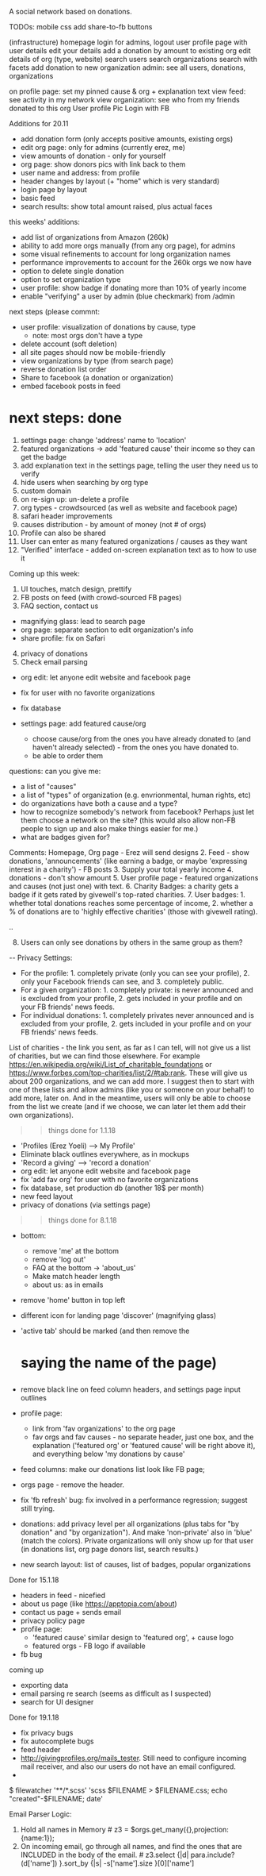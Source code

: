 A social network based on donations. 

TODOs:
mobile css 
add share-to-fb buttons

(infrastructure)
homepage
login for admins, logout
user profile page with user details
edit your details
add a donation by amount to existing org
edit details of org (type, website) 
search users
search organizations
search with facets 
add donation to new organization
admin: see all users, donations, organizations

on profile page: set my pinned cause & org + explanation text
view feed: see activity in my network
view organization: see who from my friends donated to this org
User profile Pic
Login with FB
 
Additions for 20.11
- add donation form (only accepts positive amounts, existing orgs)
- edit org page: only for admins (currently erez, me)
- view amounts of donation - only for yourself 
- org page: show donors pics with link back to them 
- user name and address: from profile 
- header changes by layout (+ "home" which is very standard)
- login page by layout
- basic feed
- search results: show total amount raised, plus actual faces 



this weeks' additions:
- add list of organizations from Amazon (260k)
- ability to add more orgs manually (from any org page), for admins
- some visual refinements to account for long organization names 
- performance improvements to account for the 260k orgs we now have
- option to delete single donation 
- option to set organization type
- user profile: show badge if donating more than 10% of yearly income
- enable "verifying" a user by admin (blue checkmark) from /admin

next steps (please commnt: 
- user profile: visualization of donations by cause, type 
  - note: most orgs don't have a type
- delete account (soft deletion)
- all site pages should now be mobile-friendly
- view organizations by type (from search page)
- reverse donation list order 
- Share to facebook (a donation or organization)
- embed facebook posts in feed

next steps:
done
====
1. settings page: change 'address' name to 'location' 
2. featured organizations -> add 'featured cause' 
their income so they can get the badge 
3. add explanation text in the settings page, telling the user they need us to verify 
4. hide users when searching by org type 
5. custom domain 
6. on re-sign up: un-delete a profile 
7. org types - crowdsourced (as well as website and facebook page)
8. safari header improvements
9. causes distribution - by amount of money (not # of orgs)
10. Profile can also be shared 
11. User can enter as many featured organizations / causes as they want
12. "Verified" interface - added on-screen explanation text as to how to use it

Coming up this week:
1. UI touches, match design, prettify 
2. FB posts on feed (with crowd-sourced FB pages)
3. FAQ section, contact us
- magnifying glass: lead to search page
- org page: separate section to edit organization's info 
- share profile: fix on Safari 

4. privacy of donations 
5. Check email parsing

- org edit: let anyone edit website and facebook page 
- fix for user with no favorite organizations
- fix database 

- settings page: add featured cause/org
  - choose cause/org from the ones you have already donated to (and haven't already selected) - from the ones you have donated to. 
  - be able to order them 

questions: can you give me:
- a list of "causes"
- a list of "types" of organization (e.g. envrionmental, human rights, etc)
- do organizations have both a cause and a type?
- how to recognize somebody's network from facebook? Perhaps just let them choose a network on the site? (this would also allow non-FB people to sign up and also make things easier for me.)
- what are badges given for?

Comments:
Homepage, Org page - Erez will send designs 
2. Feed - show donations, 'announcements' (like earning a badge, or maybe 'expressing interest in a charity') - FB posts 
3. Supply your total yearly income
4. donations - don't show amount 
5. User profile page - featured organizations and causes (not just one) with text. 
6. Charity Badges: a charity gets a badge if it gets rated by givewell's top-rated charities. 
7. User badges: 1. whether total donations reaches some percentage of income, 2. whether a % of donations are to 'highly effective charities' (those with givewell rating). 

.. 

8. Users can only see donations by others in the same group as them?

-- 
Privacy Settings:
- For the profile: 1. completely private (only you can see your profile), 2. only your Facebook friends can see, and 3. completely public.  
- For a given organization: 1. completely private: is never announced and is excluded from your profile, 2. gets included in your profile and on your FB friends' news feeds.
- For individual donations: 1. completely privates never announced and is excluded from your profile, 2. gets included in your profile and on your FB friends' news feeds.

List of charities - the link you sent, as far as I can tell, will not give us a list of charities, but we can find those elsewhere. For example https://en.wikipedia.org/wiki/List_of_charitable_foundations or https://www.forbes.com/top-charities/list/2/#tab:rank. These will give us about 200 organizations, and we can add more. I suggest then to start with one of these lists and allow admins (like you or someone on your behalf) to add more, later on. And in the meantime, users will only be able to choose from the list we create (and if we choose, we can later let them add their own organizations).

>> things done for 1.1.18
- 'Profiles (Erez Yoeli) —> My Profile'
- Eliminate black outlines everywhere, as in mockups
- 'Record a giving' —> 'record a donation'
- org edit: let anyone edit website and facebook page 
- fix 'add fav org' for user with no favorite organizations
- fix database, set production db (another 18$ per month)
- new feed layout
- privacy of donations (via settings page)

>> things done for 8.1.18
- bottom:
  - remove 'me' at the bottom 
  - remove 'log out' 
  - FAQ at the bottom -> 'about_us'
  - Make match header length
  - about us: as in emails 
- remove 'home' button in top left 
- different icon for landing page 'discover' (magnifying glass)
- 'active tab' should be marked (and then remove the <h1> saying the name of the page)
- remove black line on feed column headers, and settings page input outlines 
- profile page:
  - link from 'fav organizations' to the org page
  - fav orgs and fav causes - no separate header, just one box, and the explanation ('featured org' or 'featured cause' will be right above it), and everything below 'my donations by cause'
- feed columns: make our donations list look like FB page; 
- orgs page - remove the header. 

- fix 'fb refresh' bug: fix involved in a performance regression; suggest still trying.
- donations: add privacy level per all organizations (plus tabs for "by donation" and "by organization"). And make 'non-private' also in 'blue' (match the colors). Private organizations will only show up for that user (in donations list, org page donors list, search results.)
- new search layout: list of causes, list of badges, popular organizations


Done for 15.1.18
- headers in feed - nicefied
- about us page (like https://apptopia.com/about)
- contact us page + sends email
- privacy policy page
- profile page:
  - 'featured cause' similar design to 'featured org', + cause logo
  - featured orgs - FB logo if available
- fb bug

coming up 
- exporting data
- email parsing re search (seems as difficult as I suspected)
- search for UI designer


Done for 19.1.18
- fix privacy bugs
- fix autocomplete bugs
- feed header 
- http://givingprofiles.org/mails_tester. Still need to configure incoming mail receiver, and also our users do not have an email configured. 
- 

$ filewatcher '**/*.scss' 'scss $FILENAME > $FILENAME.css; echo "created"-$FILENAME; date'

Email Parser Logic:
1. Hold all names in Memory # z3 = $orgs.get_many({},projection: {name:1});
2. On incoming email, go through all names, and find the ones that are INCLUDED in the body of the email. #  z3.select {|d| para.include?(d['name']) }.sort_by {|s| -s['name'].size }[0]['name']